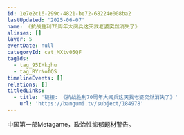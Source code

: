 ```yaml
---
id: 1e7e2c16-299c-4821-be72-68224e008ba2
lastUpdated: '2025-06-07'
name: 《抗战胜利70周年大阅兵这天我老婆突然消失了》
aliases: []
layer: 5
eventDate: null
categoryId: cat_MXtv05QF
tagIds:
  - tag_95IHkghu
  - tag_RYrNofQS
timelineEvents: []
relations: []
titledLinks:
  - title: '链接: 《抗战胜利70周年大阅兵这天我老婆突然消失了》'
    url: 'https://bangumi.tv/subject/184978'
---
```

中国第一部Metagame，政治性抑郁题材警告。
